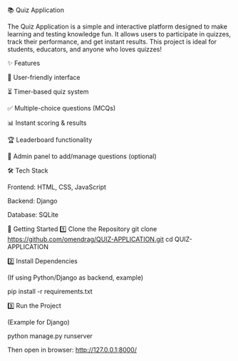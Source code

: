 📚 Quiz Application

The Quiz Application is a simple and interactive platform designed to make learning and testing knowledge fun. It allows users to participate in quizzes, track their performance, and get instant results. This project is ideal for students, educators, and anyone who loves quizzes!

✨ Features

🎯 User-friendly interface

⏳ Timer-based quiz system

✅ Multiple-choice questions (MCQs)

📊 Instant scoring & results

🏆 Leaderboard functionality

🔑 Admin panel to add/manage questions (optional)

🛠 Tech Stack

Frontend: HTML, CSS, JavaScript

Backend: Django 

Database: SQLite 

🚀 Getting Started
1️⃣ Clone the Repository
git clone https://github.com/omendrag/QUIZ-APPLICATION.git
cd QUIZ-APPLICATION

2️⃣ Install Dependencies

(If using Python/Django as backend, example)

pip install -r requirements.txt

3️⃣ Run the Project

(Example for Django)

python manage.py runserver


Then open in browser: http://127.0.0.1:8000/
